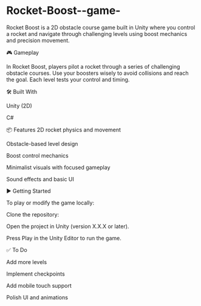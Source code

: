 # Rocket-Boost--game-
Rocket Boost is a 2D obstacle course game built in Unity where you control a rocket and navigate through challenging levels using boost mechanics and precision movement.

🎮 Gameplay

In Rocket Boost, players pilot a rocket through a series of challenging obstacle courses. Use your boosters wisely to avoid collisions and reach the goal. Each level tests your control and timing.

🛠 Built With

Unity (2D)

C#



📦 Features
2D rocket physics and movement

Obstacle-based level design

Boost control mechanics

Minimalist visuals with focused gameplay

Sound effects and basic UI




▶️ Getting Started

To play or modify the game locally:

Clone the repository:

Open the project in Unity (version X.X.X or later).

Press Play in the Unity Editor to run the game.





✅ To Do

Add more levels

Implement checkpoints

Add mobile touch support

Polish UI and animations
